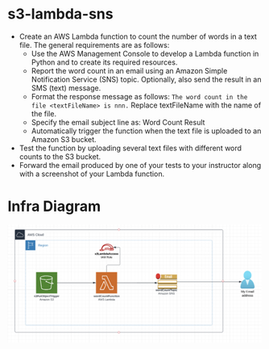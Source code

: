# s3-lambda-sns

* Create an AWS Lambda function to count the number of words in a text file. The general
   requirements are as follows:
  * Use the AWS Management Console to develop a Lambda function in Python and to create
    its required resources.
  * Report the word count in an email using an Amazon Simple Notification Service (SNS)
    topic. Optionally, also send the result in an SMS (text) message.
  * Format the response message as follows:
            `The word count in the file <textFileName> is nnn.`
 Replace textFileName with the name of the file.
  * Specify the email subject line as: Word Count Result
  * Automatically trigger the function when the text file is uploaded to an Amazon S3 bucket.
 * Test the function by uploading several text files with different word counts to the S3 bucket.
 * Forward the email produced by one of your tests to your instructor along with a screenshot of your
   Lambda function.

# Infra Diagram
![s3-lambda-sns](./s3-lambda-sns.png)

